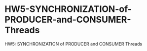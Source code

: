 # HW5-SYNCHRONIZATION-of-PRODUCER-and-CONSUMER-Threads
HW5: SYNCHRONIZATION of PRODUCER and CONSUMER Threads
